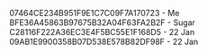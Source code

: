 07464CE234B951F9E1C7C09F7A170723 - Me
BFE36A45863B97675B32A04F63FA2B2F - Sugar
C28116F222A36EC3E4F5BC55E1F168D5 - 22 Jan
09AB1E9900358B07D538E578B82DF98F - 22 Jan
